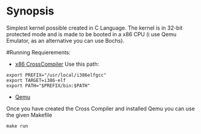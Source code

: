 # Synopsis
Simplest kernel possible created in C Language.
The kernel is in 32-bit protected mode and is made to be booted in a x86 CPU (i use Qemu Emulator, as an alternative you can use Bochs).

#Running
Requierements:
* [x86 CrossCompiler](http://wiki.osdev.org/GCC_Cross-Compiler)
Use this path:
```
export PREFIX="/usr/local/i386elfgcc"
export TARGET=i386-elf
export PATH="$PREFIX/bin:$PATH"
```
* [Qemu](http://www.qemu.org/)

Once you have created the Cross Compiler and installed Qemu you can use the given Makefile
```
make run
```
